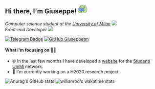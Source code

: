 <h2> Hi there, I'm Giuseppe! <img src="frog.png" width="30"></h2>
<p><em>
Computer science student at the <a href="https://www.unimi.it/">University of Milan</a> <img src="https://media.tenor.com/images/53c12fa1c7796563263bb5e4a34b1dfc/tenor.gif" width="20">
</br>
Front-end Developer <img src="https://media.tenor.com/images/c44774dee940a874932a55b8206e929c/tenor.gif" width="20">
</em></p>

[![Telegram Badge](https://img.shields.io/badge/-@giuseppetm-2CA5E0?style=flat-square&labelColor=2CA5E0&logo=telegram&logoColor=white&link=https://t.me/giuseppetm)](https://t.me/giuseppetm)
[![GitHub Giuseppetm](https://img.shields.io/github/followers/giuseppetm?label=follow&style=social)](https://github.com/Giuseppetm)
#### What i'm focusing on 👨‍💻
- 🌐 In the last few months I have developed a [website](https://studentiunimi.it/) for the [Studenti UniMi](https://github.com/StudentiUnimi) network.
- 🐢 I'm currently working on a H2020 research project.

![Anurag's GitHub stats](https://github-readme-stats.vercel.app/api?username=giuseppetm&show_icons=true&theme=calm)
![willianrod's wakatime stats](https://github-readme-stats.vercel.app/api/wakatime?username=Giuseppetm&theme=calm&layout=compact)
<!--![Top Langs](https://github-readme-stats.vercel.app/api/top-langs/?username=giuseppetm&layout=compact&langs_count=10)-->